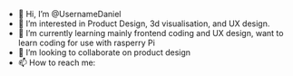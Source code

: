 - 👋 Hi, I’m @UsernameDaniel
- 👀 I’m interested in Product Design, 3d visualisation, and UX design.
- 🌱 I’m currently learning mainly frontend coding and UX design, want to learn coding for use with rasperry Pi 
- 💞️ I’m looking to collaborate on product design
- 📫 How to reach me: 

<!---
UsernameDaniel/UsernameDaniel is a ✨ special ✨ repository because its `README.md` (this file) appears on your GitHub profile.
You can click the Preview link to take a look at your changes.
--->
